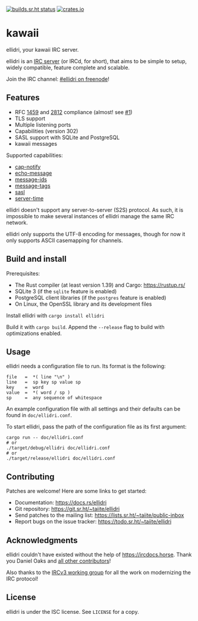 [![builds.sr.ht status](https://builds.sr.ht/~taiite/ellidri.svg)](https://builds.sr.ht/~taiite/ellidri?)
[![crates.io](https://img.shields.io/crates/v/ellidri.svg)](https://crates.io/crates/ellidri)

# kawaii

ellidri, your kawaii IRC server.

ellidri is an [IRC server][ircd] (or IRCd, for short), that aims to be simple to
setup, widely compatible, feature complete and scalable.

Join the IRC channel: [#ellidri on freenode][irc]!

[ircd]: https://en.wikipedia.org/wiki/IRCd
[v3]: https://ircv3.net/
[irc]: https://webchat.freenode.net/#ellidri


## Features

- RFC [1459][r1] and [2812][r2] compliance (almost! see [#1][i1])
- TLS support
- Multiple listening ports
- Capabilities (version 302)
- SASL support with SQLite and PostgreSQL
- kawaii messages

Supported capabilities:

- [cap-notify](https://ircv3.net/specs/core/capability-negotiation#cap-notify)
- [echo-message](https://ircv3.net/specs/extensions/echo-message-3.2)
- [message-ids](https://ircv3.net/specs/extensions/message-ids)
- [message-tags](https://ircv3.net/specs/extensions/message-tags)
- [sasl](https://ircv3.net/specs/extensions/sasl-3.1)
- [server-time](https://ircv3.net/specs/extensions/server-time-3.2.html)

ellidri doesn't support any server-to-server (S2S) protocol.  As such, it is
impossible to make several instances of ellidri manage the same IRC network.

ellidri only supports the UTF-8 encoding for messages, though for now it only
supports ASCII casemapping for channels.

[r1]: https://tools.ietf.org/html/rfc1459
[r2]: https://tools.ietf.org/html/rfc2812
[i1]: https://todo.sr.ht/~taiite/ellidri/1


## Build and install

Prerequisites:

- The Rust compiler (at least version 1.39) and Cargo: <https://rustup.rs/>
- SQLite 3 (if the `sqlite` feature is enabled)
- PostgreSQL client libraries (if the `postgres` feature is enabled)
- On Linux, the OpenSSL library and its development files

Install ellidri with `cargo install ellidri`

Build it with `cargo build`.  Append the `--release` flag to build with
optimizations enabled.


## Usage

ellidri needs a configuration file to run.  Its format is the following:

```
file   =  *( line "\n" )
line   =  sp key sp value sp
key    =  word
value  =  *( word / sp )
sp     =  any sequence of whitespace
```

An example configuration file with all settings and their defaults can be found
in `doc/ellidri.conf`.

To start ellidri, pass the path of the configuration file as its first argument:

```shell
cargo run -- doc/ellidri.conf
# or
./target/debug/ellidri doc/ellidri.conf
# or
./target/release/ellidri doc/ellidri.conf
```


## Contributing

Patches are welcome!  Here are some links to get started:

- Documentation: <https://docs.rs/ellidri>
- Git repository: <https://git.sr.ht/~taiite/ellidri>
- Send patches to the mailing list: <https://lists.sr.ht/~taiite/public-inbox>
- Report bugs on the issue tracker: <https://todo.sr.ht/~taiite/ellidri>


## Acknowledgments

ellidri couldn't have existed without the help of <https://ircdocs.horse>.
Thank you Daniel Oaks and [all other contributors][ac]!

Also thanks to the [IRCv3 working group][i3] for all the work on modernizing
the IRC protocol!

[ac]: https://github.com/ircdocs/modern-irc/graphs/contributors
[i3]: https://ircv3.net/charter


## License

ellidri is under the ISC license.  See `LICENSE` for a copy.
